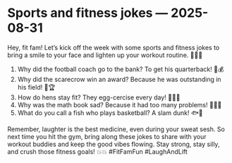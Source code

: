 # Sports and fitness jokes — 2025-08-31

Hey, fit fam! Let’s kick off the week with some sports and fitness jokes to bring a smile to your face and lighten up your workout routine. 🏋️‍♀️💪

1. Why did the football coach go to the bank? To get his quarterback! 🏈💰
2. Why did the scarecrow win an award? Because he was outstanding in his field! 🌾🏆
3. How do hens stay fit? They egg-cercise every day! 🐔🏋️‍♂️
4. Why was the math book sad? Because it had too many problems! 📘➕➖
5. What do you call a fish who plays basketball? A slam dunk! 🐟🏀

Remember, laughter is the best medicine, even during your sweat sesh. So next time you hit the gym, bring along these jokes to share with your workout buddies and keep the good vibes flowing. Stay strong, stay silly, and crush those fitness goals! 💥💥 #FitFamFun #LaughAndLift